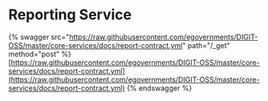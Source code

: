# Reporting Service

{% swagger src="https://raw.githubusercontent.com/egovernments/DIGIT-OSS/master/core-services/docs/report-contract.yml" path="/_get" method="post" %}
[https://raw.githubusercontent.com/egovernments/DIGIT-OSS/master/core-services/docs/report-contract.yml](https://raw.githubusercontent.com/egovernments/DIGIT-OSS/master/core-services/docs/report-contract.yml)
{% endswagger %}

